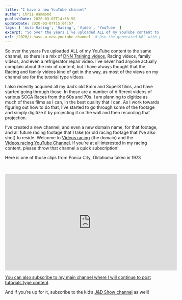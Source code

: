 ```yaml
---
title: "I have a new YouTube channel"
author: Chris Hammond
publishDate: 2020-03-07T14:56:58
updateDate: 2020-03-07T15:04:57
tags: [ 'Auto Racing', 'Racing', 'Video', 'YouTube' ]
excerpt: "So over the years I’ve uploaded ALL of my YouTube content to the same channel, so there is a mix of DNN Training videos, Racing videos, family videos, and even a refrigerator repair video. I’ve never had anyone actually complain about the mix of content, but I have always thought that the Racing and family videos kind of get in the way, as most of the views on my channel are for the tutorial type videos."
url: /2020/i-have-a-new-youtube-channel  # Use the generated URL with year
---
```

<p>So over the years I’ve uploaded ALL of my YouTube content to the same channel, so there is a mix of <a href="https://christoc.com/Tutorials/DNN9-Tutorials" target="_blank">DNN Training videos</a>, Racing videos, family videos, and even a refrigerator repair video. I’ve never had anyone actually complain about the mix of content, but I have always thought that the Racing and family videos kind of get in the way, as most of the views on my channel are for the tutorial type videos.</p><p>I also recently acquired all my dad’s old 8mm and Super8 films, and have started going through those. In those are a number of different videos of various SCCA Races from the 60s and 70s. I am planning to digitize as much of these films as I can, in the best quality that I can. As I work towards figuring out how to do that, I’ve started to go through some of the footage and simply digitize it by projecting it on the wall and then recording that projection. </p><p>I’ve created a new channel, and even a new domain name, for that footage, and all future racing footage that I take (or old racing footage that I’ve also shot) to reside. Welcome to <a href="https://videos.racing/" target="_blank">Videos.racing</a> (the domain) and the <a href="https://www.youtube.com/channel/UCxrBQZlbVWWBGjRj7zeHHTw" target="_blank">Videos.racing YouTube Channel</a>. If you’re at all interested in my racing content, please throw that channel a quick subscription!</p><p>Here is one of those clips from Ponca City, Oklahoma taken in 1973</p><p><br /></p><p>  <iframe width="560" height="315" src="https://www.youtube.com/embed/n4SJoDk0bwM" frameborder="0" allowfullscreen="" allow="accelerometer; autoplay; encrypted-media; gyroscope; picture-in-picture"></iframe></p><p><a href="https://www.youtube.com/channel/UC33INlsLRrhu_X-AIyHA-Yg" target="_blank">You can also subscribe to my main channel where I will continue to post tutorials type content</a>. </p><p>And if you’re up for it, subscribe to the kid’s <a href="https://www.youtube.com/channel/UCiTueFabKO7Me8TNgnaNXhQ" target="_blank">J&amp;D Show channel</a> as well!</p>
